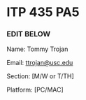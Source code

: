 # ITP 435 PA5 #

### EDIT BELOW ###
Name: Tommy Trojan

Email: ttrojan@usc.edu

Section: [M/W or T/TH]

Platform: [PC/MAC]
